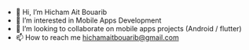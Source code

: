 - 👋 Hi, I’m Hicham Ait Bouarib
- 👀 I’m interested in Mobile Apps Development
- 💞️ I’m looking to collaborate on mobile apps projects (Android / flutter)
- 📫 How to reach me hichamaitbouarib@gmail.com

<!---
hicham98ab/hicham98ab is a ✨ special ✨ repository because its `README.md` (this file) appears on your GitHub profile.
You can click the Preview link to take a look at your changes.
--->
